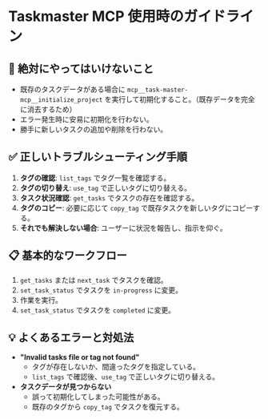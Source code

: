 # Taskmaster MCP 使用時のガイドライン

## 🚫 絶対にやってはいけないこと

- 既存のタスクデータがある場合に `mcp__task-master-mcp__initialize_project` を実行して初期化すること。（既存データを完全に消去するため）
- エラー発生時に安易に初期化を行わない。
- 勝手に新しいタスクの追加や削除を行わない。

## ✅ 正しいトラブルシューティング手順

1. **タグの確認**: `list_tags` でタグ一覧を確認する。
2. **タグの切り替え**: `use_tag` で正しいタグに切り替える。
3. **タスク状況確認**: `get_tasks` でタスクの存在を確認する。
4. **タグのコピー**: 必要に応じて `copy_tag` で既存タスクを新しいタグにコピーする。
5. **それでも解決しない場合**: ユーザーに状況を報告し、指示を仰ぐ。

## 📋 基本的なワークフロー

1. `get_tasks` または `next_task` でタスクを確認。
2. `set_task_status` でタスクを `in-progress` に変更。
3. 作業を実行。
4. `set_task_status` でタスクを `completed` に変更。

## 💡 よくあるエラーと対処法

- **"Invalid tasks file or tag not found"**
  - タグが存在しないか、間違ったタグを指定している。
  - `list_tags` で確認後、`use_tag` で正しいタグに切り替える。
- **タスクデータが見つからない**
  - 誤って初期化してしまった可能性がある。
  - 既存のタグから `copy_tag` でタスクを復元する。 